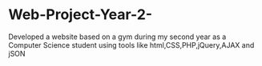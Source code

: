 # Web-Project-Year-2-
Developed a website based on a gym during my second year as a Computer Science student using tools like html,CSS,PHP,jQuery,AJAX and jSON
